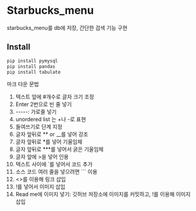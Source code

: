 # Starbucks_menu
starbucks_menu를 db에 저장, 간단한 검색 기능 구현 

## Install
```python
pip install pymysql
pip install pandas
pip install tabulate
```

마크 다운 문법
1. 텍스트 앞에 #개수로 글자 크기 조정
2. Enter 2번으로 빈 줄 넣기
3. -----: 가로줄 넣기
4. unordered list 는 +나 -로 표현
5. 들여쓰기로 단계 지정
6. 글자 앞뒤로 ** or __를 넣어 강조
7. 글자 앞뒤로 *를 넣어 기울임체
8. 글자 앞뒤로 ***를 넣어서 굵은 기울임체
9. 글자 앞에 >을 넣어 인용
10. 텍스트 사이에 `를 넣어서 코드 추가
11. 소스 코드 여러 줄을 넣으려면 ``` 이용
12. <>를 이용해 링크 삽입
13. !를 넣어서 이미지 삽입
14. Read me에 이미지 넣기: 깃허브 저장소에 이미지를 커밋하고, !를 이용해 이미지 삽입
